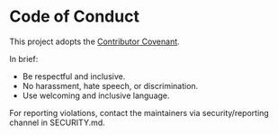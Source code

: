 # Code of Conduct

This project adopts the [Contributor Covenant](https://www.contributor-covenant.org/version/2/1/code_of_conduct/).

In brief:
- Be respectful and inclusive.
- No harassment, hate speech, or discrimination.
- Use welcoming and inclusive language.

For reporting violations, contact the maintainers via security/reporting channel in SECURITY.md.
